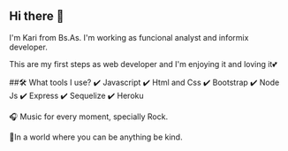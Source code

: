 ## Hi there 👋
I'm Kari from Bs.As. I'm working as funcional analyst and informix developer.

This are my first steps as web developer and I'm enjoying it and loving it💕 

##🛠️ What tools I use?
✔️ Javascript 
✔️ Html and Css 
✔️ Bootstrap 
✔️ Node Js 
✔️ Express 
✔️ Sequelize
✔️ Heroku


🎧 Music for every moment, specially Rock.

🌱In a world where you can be anything be kind.



<!--
**drakarisbelen/drakarisbelen** is a ✨ _special_ ✨ repository because its `README.md` (this file) appears on your GitHub profile.

Here are some ideas to get you started:

- 🔭 I’m currently working on ...
- 🌱 I’m currently learning ...
- 👯 I’m looking to collaborate on ...
- 🤔 I’m looking for help with ...
- 💬 Ask me about ...
- 📫 How to reach me: ...
- 😄 Pronouns: ...
- ⚡ Fun fact: ...
-->
